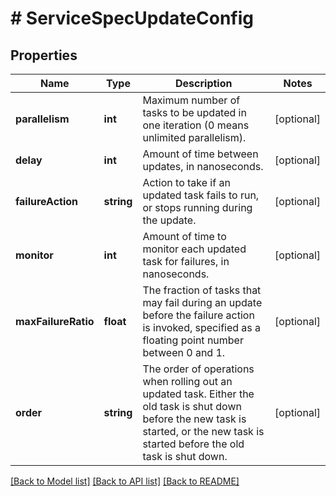 # # ServiceSpecUpdateConfig

## Properties

Name | Type | Description | Notes
------------ | ------------- | ------------- | -------------
**parallelism** | **int** | Maximum number of tasks to be updated in one iteration (0 means unlimited parallelism). | [optional] 
**delay** | **int** | Amount of time between updates, in nanoseconds. | [optional] 
**failureAction** | **string** | Action to take if an updated task fails to run, or stops running during the update. | [optional] 
**monitor** | **int** | Amount of time to monitor each updated task for failures, in nanoseconds. | [optional] 
**maxFailureRatio** | **float** | The fraction of tasks that may fail during an update before the failure action is invoked, specified as a floating point number between 0 and 1. | [optional] 
**order** | **string** | The order of operations when rolling out an updated task. Either the old task is shut down before the new task is started, or the new task is started before the old task is shut down. | [optional] 

[[Back to Model list]](../../README.md#documentation-for-models) [[Back to API list]](../../README.md#documentation-for-api-endpoints) [[Back to README]](../../README.md)



